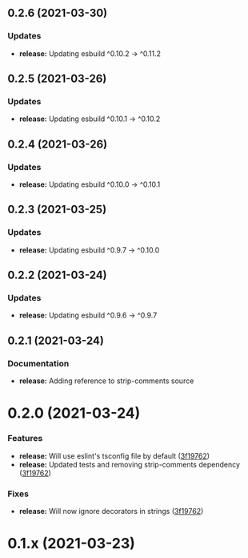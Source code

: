 ## 0.2.6 (2021-03-30)

### Updates
* **release:** Updating esbuild  ^0.10.2  →  ^0.11.2

## 0.2.5 (2021-03-26)

### Updates
* **release:** Updating esbuild  ^0.10.1  →  ^0.10.2

## 0.2.4 (2021-03-26)

### Updates
* **release:** Updating esbuild  ^0.10.0  →  ^0.10.1

## 0.2.3 (2021-03-25)

### Updates
* **release:** Updating esbuild  ^0.9.7  →  ^0.10.0

## 0.2.2 (2021-03-24)

### Updates
* **release:** Updating esbuild  ^0.9.6  →  ^0.9.7


## 0.2.1 (2021-03-24)

### Documentation
* **release:** Adding reference to strip-comments source


# 0.2.0 (2021-03-24)

### Features
* **release:** Will use eslint's tsconfig file by default ([3f19762](https://github.com/anatine/esbuildnx/commit/3f197625066ea78968bcb55f708b65b0b1cbf175))
* **release:** Updated tests and removing strip-comments dependency ([3f19762](https://github.com/anatine/esbuildnx/commit/3d97038eac78a2dc7e08c1ee557a56fb29390721))
  
### Fixes
* **release:** Will now ignore decorators in strings ([3f19762](https://github.com/anatine/esbuildnx/commit/13bcaa04494b96cee2f85856aadb7b61899e09e0))


# 0.1.x (2021-03-23)



